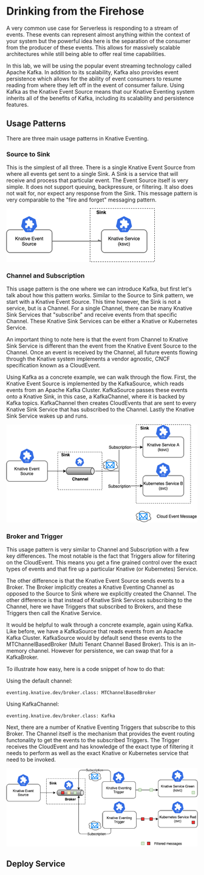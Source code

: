 # Drinking from the Firehose
A very common use case for Serverless is responding to a stream of events. These events can represent almost anything within the context of your system but the powerful idea here is the separation of the consumer from the producer of these events. This allows for massively scalable architectures while still being able to offer real time capabilities.

In this lab, we will be using the popular event streaming technology called Apache Kafka. In addition to its scalability, Kafka also provides event persistence which allows for the ability of event consumers to resume reading from where they left off in the event of consumer failure. Using Kafka as the Knative Event Source means that our Knative Eventing system inherits all of the benefits of Kafka, including its scalability and persistence features.

## Usage Patterns
There are three main usage patterns in Knative Eventing.

### Source to Sink
This is the simplest of all three. There is a single Knative Event Source from where all events get sent to a single Sink. A Sink is a service that will receive and process that particular event. The Event Source itself is very simple. It does not support queuing, backpressure, or filtering. It also does not wait for, nor expect any response from the Sink. This message pattern is very comparable to the "fire and forget" messaging pattern.

![Source to Sink](./images/serverless-eventing-source-sink.png)

### Channel and Subscription
This usage pattern is the one where we can introduce Kafka, but first let's talk about how this pattern works. Similar to the Source to Sink pattern, we start with a Knative Event Source. This time however, the Sink is not a service, but is a Channel. For a single Channel, there can be many Knative Sink Services that "subscribe" and receive events from that specific Channel. These Knative Sink Services can be either a Knative or Kubernetes Service.

An important thing to note here is that the event from Channel to Knative Sink Service is different than the event from the Knative Event Source to the Channel.  Once an event is received by the Channel, all future events flowing through the Knative system implements a vendor agnostic, CNCF specification known as a CloudEvent.

Using Kafka as a concrete example, we can walk through the flow.  First, the Knative Event Source is implemented by the KafkaSource, which reads events from an Apache Kafka Cluster.  KafkaSource passes these events onto a Knative Sink, in this case, a KafkaChannel, where it is backed by Kafka topics. KafkaChannel then creates CloudEvents that are sent to every Knative Sink Service that has subscribed to the Channel. Lastly the Knative Sink Service wakes up and runs.

![Source to Sink](./images/serverless-eventing-channels-subs.png)

### Broker and Trigger
This usage pattern is very similar to Channel and Subscription with a few key differences. The most notable is the fact that Triggers allow for filtering on the CloudEvent. This means you get a fine grained control over the exact types of events and that fire up a particular Knative (or Kubernetes) Service.

The other difference is that the Knative Event Source sends events to a Broker.  The Broker implicitly creates a Knative Eventing Channel as opposed to the Source to Sink where we explicitly created the Channel. The other difference is that instead of Knative Sink Services subscribing to the Channel, here we have Triggers that subscribed to Brokers, and these Triggers then call the Knative Service.

It would be helpful to walk through a concrete example, again using Kafka. Like before, we have a KafkaSource that reads events from an Apache Kafka Cluster. KafkaSource would by default send these events to the MTChannelBasedBroker (Multi Tenant Channel Based Broker). This is an in-memory channel. However for persistence, we can swap that for a KafkaBroker.

To illustrate how easy, here is a code snippet of how to do that:

Using the default channel:
```
eventing.knative.dev/broker.class: MTChannelBasedBroker
```

Using KafkaChannel:
```
eventing.knative.dev/broker.class: Kafka
```

Next, there are a number of Knative Eventing Triggers that subscribe to this Broker. The Channel itself is the mechanism that provides the event routing functonality to get the events to the subscribed Triggers. The Trigger receives the CloudEvent and has knowledge of the exact type of filtering it needs to perform as well as the exact Knative or Kubernetes service that need to be invoked.



![Broker and Trigger](./images/serverless-eventing-brokers-triggers.png)

## Deploy Service
